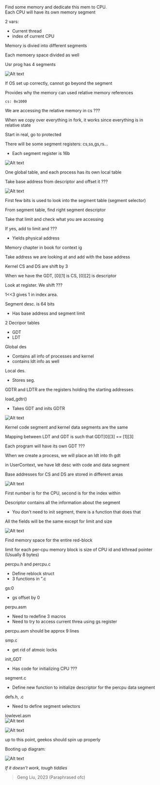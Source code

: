Find some memory and dedicate this mem to CPU.  
Each CPU will have its own memory segment  

2 vars:
* Current thread
* index of current CPU  

Memory is divied into different segments  

Each memoery space divided as well  

Usr prog has 4 segments  

![Alt text](image.png)  

If OS set up correctly, cannot go beyond the segment  

Provides why the memory can used relative memory references  

```
cs: 0x1000

```  

We are accessing the relative memory in cs ???  

When we copy over everything in fork, it works since everything is in relative state  

Start in real, go to protected  

There will be some segment registers: cs,ss,gs,rs...
* Each segment register is 16b  

![Alt text](image-1.png)  

One global table, and each process has its own local table  

Take base address from descriptor and offset it ???  

![Alt text](image-2.png)  

First few bits is used to look into the segment table (segment selector)  

From segment table, find right segment descriptor  

Take that limit and check what you are accessing  

If yes, add to limit and ???
* Yields physical address 

Memory chapter in book for context ig  

Take address we are looking at and add with the base address  

Kernel CS and DS are shift by 3  

When we have the GDT, [0][1] is CS, [0][2] is descriptor  

Look at register. We shift ???  

1<<3 gives 1 in index area.  

Segment desc. is 64 bits  
* Has base address and segment limit  

2 Decripor tables
* GDT
* LDT

Global des
* Contains all info of processes and kernel
* contains ldt info as well  

Local des. 
* Stores seg. 

GDTR and LDTR are the registers holding the starting addresses  

load_gdtr()
* Takes GDT and inits GDTR  

![Alt text](image-3.png)  

Kernel code segment and kernel data segments are the same  

Mapping between LDT and GDT is such that GDT[0][3] == [1][3]  

Each program will have its own GDT ???  

When we create a process, we will place an ldt into th gdt  

in UserContext, we have ldt desc with code and data segment  

Base addresses for CS and DS are stored in different areas  

![Alt text](image-4.png)  

First number is for the CPU, second is for the index within  

Descriptor contains all the information about the segment  
* You don't need to init segment, there is a function that does that  

All the fields will be the same except for limit and size  

![Alt text](image-5.png)  

Find memory space for the entire red-block  

limit for each per-cpu memory block is size of CPU id and kthread pointer (Usually 8 bytes)  

percpu.h and percpu.c  
* Define reblock struct  
* 3 functions in ".c  

gs:0 
* gs offset by 0  

perpu.asm
* Need to redefine 3 macros  
* Need to try to access current threa using gs register  

percpu.asm should be approx 9 lines  

smp.c
* get rid of atmoic locks  

init_GDT  

* Has code for initializing CPU ???  

segment.c
* Define new function to initialize descriptor for the percpu data segment  

defs.h, .c  
* Need to define segment selectors  

lowlevel.asm  
![Alt text](image-6.png)  

![Alt text](image-7.png)  

up to this point, geekos should spin up properly  

Booting up diagram:  

![Alt text](image-8.png)  

*If it doesn't work, tough tiddies*
> Geng Liu, 2023 (Paraphrased ofc)  

